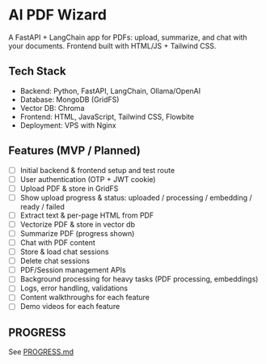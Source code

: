 # AI PDF Wizard

A FastAPI + LangChain app for PDFs: upload, summarize, and chat with your documents. Frontend built with HTML/JS + Tailwind CSS.

## Tech Stack

- Backend: Python, FastAPI, LangChain, Ollama/OpenAI
- Database: MongoDB (GridFS)
- Vector DB: Chroma
- Frontend: HTML, JavaScript, Tailwind CSS, Flowbite
- Deployment: VPS with Nginx

## Features (MVP / Planned)

- [ ] Initial backend & frontend setup and test route
- [ ] User authentication (OTP + JWT cookie)
- [ ] Upload PDF & store in GridFS
- [ ] Show upload progress & status: uploaded / processing / embedding / ready / failed
- [ ] Extract text & per-page HTML from PDF
- [ ] Vectorize PDF & store in vector db
- [ ] Summarize PDF (progress shown)
- [ ] Chat with PDF content
- [ ] Store & load chat sessions
- [ ] Delete chat sessions
- [ ] PDF/Session management APIs
- [ ] Background processing for heavy tasks (PDF processing, embeddings)
- [ ] Logs, error handling, validations
- [ ] Content walkthroughs for each feature
- [ ] Demo videos for each feature

## PROGRESS

See [PROGRESS.md](./PROGRESS.md)
